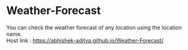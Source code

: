 # Weather-Forecast
You can check the weather forecast of any location using the location name.<br>
Host link : https://abhishek-aditya.github.io/Weather-Forecast/
